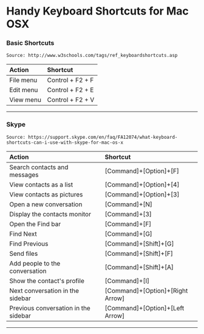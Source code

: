 # Handy Keyboard Shortcuts for Mac OSX

### Basic Shortcuts
    Source: http://www.w3schools.com/tags/ref_keyboardshortcuts.asp

Action          | Shortcut
:---------------|:----------------|
File menu       | Control + F2 + F
Edit menu       | Control + F2 + E
View menu       | Control + F2 + V
----------------------------------------------------------

### Skype
    Source: https://support.skype.com/en/faq/FA12074/what-keyboard-shortcuts-can-i-use-with-skype-for-mac-os-x

Action                          | Shortcut
:-------------------------------|:------------------------|
Search contacts and messages    | [Command]+[Option]+[F]
View contacts as a list         | [Command]+[Option]+[4]
View contacts as pictures       | [Command]+[Option]+[3]
Open a new conversation         | [Command]+[N]
Display the contacts monitor    | [Command]+[3]
Open the Find bar               | [Command]+[F]
Find Next                       | [Command]+[G]
Find Previous                   | [Command]+[Shift]+[G]
Send files                      | [Command]+[Shift]+[F]
Add people to the conversation  | [Command]+[Shift]+[A]
Show the contact's profile      | [Command]+[I]
Next conversation in the sidebar        | [Command]+[Option]+[Right Arrow]
Previous conversation in the sidebar    | [Command]+[Option]+[Left Arrow]
----------------------------------------------------------
